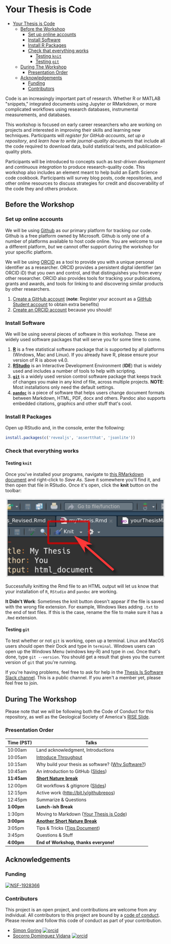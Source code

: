 # Your Thesis is Code

- [Your Thesis is Code](#your-thesis-is-code)
  - [Before the Workshop](#before-the-workshop)
    - [Set up online accounts](#set-up-online-accounts)
    - [Install Software](#install-software)
    - [Install R Packages](#install-r-packages)
    - [Check that everything works](#check-that-everything-works)
      - [Testing `knit`](#testing-knit)
      - [Testing `git`](#testing-git)
  - [During The Workshop](#during-the-workshop)
    - [Presentation Order](#presentation-order)
  - [Acknowledgements](#acknowledgements)
    - [Funding](#funding)
    - [Contributors](#contributors)

Code is an increasingly important part of research. Whether R or MATLAB "snippets," integrated documents using Jupyter or RMarkdown, or more complicated workflows using research databases, instrumental measurements, and databases.

This workshop is focused on early career researchers who are working on projects and interested in improving their skills and learning new techniques. Participants will _register for GitHub accounts_, _set up a repository_, and _learn how to write journal-quality documents_ that include all the code required to download data, build statistical tests, and publication-quality plots.

Participants will be introduced to concepts such as _test-driven development_ and _continuous integration_ to produce research-quality code. This workshop also includes an element meant to help build an Earth Science code cookbook. Participants will survey blog posts, code repositories, and other online resources to discuss strategies for credit and discoverability of the code they and others produce.

## Before the Workshop

### Set up online accounts

We will be using [Github](http://github.com) as our primary platform for tracking our code. Github is a free platform owned by Microsoft. Github is only one of a number of platforms available to host code online. You are welcome to use a different platform, _but_ we cannot offer support during the workshop for your specific platform.

We will be using [ORCID](http://orcid.org) as a tool to provide you with a unique personal identifier as a researcher. ORCID provides a persistent digital identifier (an ORCID iD) that you own and control, and that distinguishes you from every other researcher. ORCID also provides tools for tracking your publications, grants and awards, and tools for linking to and discovering similar products by other researchers.

1. [Create a GitHub account](http://github.com) (**note**: Register your account as a [GitHub Student account](https://education.github.com/students) to obtain extra benefits)
2. [Create an ORCID account](https://orcid.org/register) because you should!

### Install Software

We will be using several pieces of software in this workshop. These are widely used software packages that will serve you for some time to come.

1. [**R**](https://www.r-project.org/) is a free statistical software package that is supported by all platforms (Windows, Mac and Linux). If you already have R, please ensure your version of R is above v4.0.
2. [**RStudio**](https://rstudio.com/products/rstudio/download/) is an Interactive Development Environment (**IDE**) that is widely used and includes a number of tools to help with scripting.
3. [**`git`**](https://git-scm.com/book/en/v2/Getting-Started-Installing-Git) is a widely used version control software package that keeps track of changes you make in any kind of file, across multiple projects. **NOTE**: Most installations only need the default settings.
4. [**`pandoc`**](https://pandoc.org/installing.html) is a piece of software that helps users change document formats between Markdown, HTML, PDF, docx and others. Pandoc also supports embedded citations, graphics and other stuff that's cool.

### Install R Packages

Open up RStudio and, in the console, enter the following:

```R
install.packages(c('revealjs', 'assertthat', 'jsonlite'))
```

### Check that everything works

#### Testing `knit`

Once you've installed your programs, navigate to [this RMarkdown document](https://raw.githubusercontent.com/throughput-ec/ThesisIsCode/main/thesis/myThesis.Rmd) and right-click to _Save As_. Save it somewhere you'll find it, and then open that file in RStudio. Once it's open, click the **knit** button on the toolbar:

![](images/knitbutton.png)

Successfully knitting the Rmd file to an HTML output will let us know that your installation of `R`, `RStudio` and `pandoc` are working.

**It Didn't Work**: Sometimes the knit button doesn't appear if the file is saved with the wrong file extension.  For example, Windows likes adding `.txt` to the end of text files.  If this is the case, rename the file to make sure it has a `.Rmd` extension.

#### Testing `git`

To test whether or not `git` is working, open up a terminal. Linux and MacOS users should open their Dock and type in `terminal`. Windows users can open up the Windows Menu (windows key-R) and type in `cmd`. Once that's done, type `git --version`. You should get a result that gives you the current version of `git` that you're running.

If you're having problems, feel free to ask for help in the [Thesis Is Software Slack channel](https://join.slack.com/t/thesisissoftware/shared_invite/zt-ibvwfx2a-0cYNiU011T1ixgxZnvun5Q). This is a public channel. If you aren't a member yet, please feel free to join.

## During The Workshop

Please note that we will be following both the Code of Conduct for this repository, as well as the Geological Society of America's [RISE Slide](documents/RISEslide.pdf).

### Presentation Order

| Time (PST) | Talks |
| -------------- | -------------------- |
| 10:00am       | Land acknowledgment, Introductions |
| 10:05am | [Introduce Throughput](intro/01_welcome.md)  |
| 10:15am | Why build your thesis as software? ([Why Software?](intro/02_introSlides.md)) |
| 10:45am |  An introduction to GitHub ([Slides](git/03_gitSlides.md)) |
| **11:45am** | **[Short Nature break](https://youtu.be/Hm3JodBR-vs)** |
| 12:00pm | Git workflows & gitignore ([Slides](git/03_gitSlides.md)) |
| 12:15pm | Active work  (http://bit.ly/githubrepos) |
| 12:45pm | Summarize & Questions |
| **1:00pm** | **Lunch-ish Break** |
| 1:30pm | Moving to Markdown ([Your Thesis is Code](thesis/04_yourThesisMarkdown.md)) |
| **3:00pm** | **[Another Short Nature Break](https://youtu.be/a_C18uAZHdo)** |
| 3:05pm |  Tips & Tricks ([Tips Document](tips/06_tipsandtricks.md)) |
| 3:45pm | Questions & Stuff |
| **4:00pm** | **End of Workshop, thanks everyone!** |

## Acknowledgements

### Funding

[![NSF-1928366](https://img.shields.io/badge/NSF-1928366-blue.svg)](https://nsf.gov/awardsearch/showAward?AWD_ID=1928366)

### Contributors

This project is an open project, and contributions are welcome from any individual.  All contributors to this project are bound by a [code of conduct](CODE_OF_CONDUCT.md).  Please review and follow this code of conduct as part of your contribution.

- [Simon Goring](http://goring.org) [![orcid](https://img.shields.io/badge/orcid-0000--0002--2700--4605-brightgreen.svg)](https://orcid.org/0000-0002-2700-4605)
- [Socorro Dominguez Vidana](https://sedv8808.github.io/) [![orcid](https://img.shields.io/badge/orcid-0000--0002--7926--4935-brightgreen.svg)](https://orcid.org/0000-0002-7926-4935)
